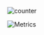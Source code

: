 ![counter](https://enptoztq5pvuv8q.m.pipedream.net)

![Metrics](https://metrics.lecoq.io/wslerry?template=terminal&base.header=0&base.metadata=0&isocalendar=1&repositories=1&notable=1&base=header%2C%20activity%2C%20community%2C%20repositories%2C%20metadata&base.indepth=false&base.hireable=false&base.skip=false&repositories.batch=100&repositories.forks=false&repositories.affiliations=owner&isocalendar=false&isocalendar.duration=full-year&repositories=false&repositories.pinned=0&repositories.starred=0&repositories.random=0&repositories.order=featured%2C%20pinned%2C%20starred%2C%20random&notable=false&notable.from=organization&notable.repositories=false&notable.indepth=false&notable.types=commit&notable.self=false&config.timezone=Asia%2FKuala_Lumpur&config.octicon=true)
